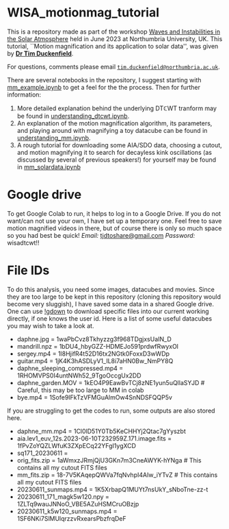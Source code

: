 # WISA_motionmag_tutorial
 This is a repository made as part of the workshop [Waves and Instabilities in the Solar Atmosphere](https://www.wisa2023.org/) held in June 2023 at Northumbria University, UK. This tutorial, ``Motion magnification and its application to solar data'', was given by [**Dr Tim Duckenfield**](https://orcid.org/0000-0003-3306-4978).

 For questions, comments please email [`tim.duckenfield@northumbria.ac.uk`](mailto:tim.duckenfield@northumbria.ac.uk).

 There are several notebooks in the repository, I suggest starting with [mm_example.ipynb](https://colab.research.google.com/github/Tduckenfield/wisa_motionmag_tutorial/blob/main/mm_example.ipynb) to get a feel for the the process. Then for further information:
 1.  More detailed explanation behind the underlying DT$\mathbb{C}$WT tranform may be found in [understanding_dtcwt.ipynb](https://colab.research.google.com/github/Tduckenfield/wisa_motionmag_tutorial/blob/main/understanding_dtcwt.ipynb).
 2. An explanation of the motion magnification algorithm, its parameters, and playing around with magnifying a toy datacube can be found in [understanding_mm.ipynb](https://colab.research.google.com/github/Tduckenfield/wisa_motionmag_tutorial/blob/main/understanding_mm.ipynb).
 3. A rough tutorial for downloading some AIA/SDO data, choosing a cutout, and motion magnifying it to search for decayless kink oscillations (as discussed by several of previous speakers!) for yourself may be found in [mm_solardata.ipynb](https://colab.research.google.com/github/Tduckenfield/wisa_motionmag_tutorial/blob/main/mm_solardata.ipynb)

# Google drive
To get Google Colab to run, it helps to log in to a Google Drive. If you do not want/can not use your own, I have set up a temporary one. Feel free to save motion magnified videos in there, but of course there is only so much space so you had best be quick!
*Email:* tjdtoshare@gmail.com
*Password:* wisadtcwt!!

# File IDs
 To do this analysis, you need some images, datacubes and movies. Since they are too large to be kept in this repository (cloning this repository would become very sluggish), I have saved some data in a shared Google drive. 
 One can use [!gdown](https://colab.research.google.com/github/ga642381/ML2021-Spring/blob/main/Colab/Google_Colab_Tutorial.ipynb#scrollTo=XztYEj0oD7J3) to download specific files into our current working directly, if one knows the user id. Here is a list of some useful datacubes you may wish to take a look at.
 
* daphne.jpg = 1waPbCvz8Tkhyzzg3f968TDgjxsUaIN_D
* mandrill.npz = 1bDU4_hbyGZZ-HDMEJo591prdwfRwyxOl
* sergey.mp4 = 1l8HjifR4t52D16tx2NGtk0FoxxD3wWDp
* guitar.mp4 = 1jK4K3hASDLyV1_IL8i7aHN0Bw_NmPY8Q
* daphne_sleeping_compressed.mp4 = 1RHOMVPS0I4untNWh52_9TgoOccgUx2DD
* daphne_garden.MOV = 1kEO4P9EawBvTCj8zNE1yun5uQllaSYJD   # Careful, this may be too large to MM in colab
* bye.mp4 = 1Sofe9IFkTzVFMGuAlmOw4SnNDSFQQP5v

If you are struggling to get the codes to run, some outputs are also stored here.
* daphne_mm.mp4 = 1Cl0lD51Y0Tb5KeCHHYj2Qtac7gYyszbt
* aia.lev1_euv_12s.2023-06-10T232959Z.171.image.fits = 1fPvZoYQZLWfuK3ZXpECq22YFgI1ygXCD
* sq171_20230611 = 
* orig_fits.zip = 1aWmxzJRmjQjU3GKn7m3CneAWYK-hYNga # This contains all my cutout FITS files
* mm_fits.zip = 18-7V5KAqepQWVa7fqNvhpI4AIw_iYTvZ # This contains all my cutout FITS files
* 20230611_sunmaps.mp4 = 1K5XrbapQ1MUYt7nsUkY_sNboTne-zz-t
* 20230611_171_magk5w120.npy = 1ZLTq9wauJNNoO_VBE5AZuHSMCruOBzjp
* 20230611_k5w120_sunmaps.mp4 = 1SF6NKi7SlMUlqrzzvRxearsPbzfrqDeF

